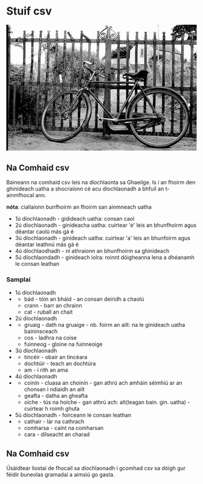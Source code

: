 # Stuif csv
![Alt text](pic/geafta_dubh.jpg "geafta")

## Na Comhaid csv
Baineann na comhaid csv leis na díochlaonta sa Ghaeilge. Is í an fhoirm den
ghinideach uatha a shocraíonn cé acu díochlaonadh a bhfuil an t-ainmfhocal ann.

**nóta**: ciallaíonn bunfhoirm an fhoirm san ainmneach uatha
- 1ú díochlaonadh - gidideach uatha: consan caol
- 2ú díochlaonadh - ginideacha uatha: cuirtear 'e' leis an bhunfhoirm agus déantar caolú más gá é
- 3ú díochlaonadh - ginideach uatha: cuirtear 'a' leis an bhunfoirm agus déantar leathnú más gá é
- 4ú díochlaodhadh - ní athraíonn an bhunfhoirm sa ghinideach
- 5ú díochlaondadh - ginideach iolra: roinnt dóigheanna lena a dhéanamh le consan leathan
### Samplaí
- 1ú díochlaonadh
- - bád - tóin an bháid - an consan deiridh a chaolú
  - crann - barr an chrainn
  - cat - ruball an chait
- 2ú díochlaonadh
- - gruaig - dath na gruaige - nb. foirm an ailt: na le ginideach uatha baininsceach
  - cos - ladhra na coise
  - fuinneog - gloine na fuinneoige
- 3ú díochlaonadh
- - tincéir - obair an tincéara
  - dochtúir - teach an dochtúra
  - am - i rith an ama
- 4ú díochlaonadh
- - coinín - cluasa an choinín - gan athrú ach amháin séimhiú ar an chonsan i ndiaidh an ailt
  - geafta - datha an gheafta
  - oíche - tús na hoíche - gan athrú ach: alt(leagan bain. gin. uatha) - cuirtear h roimh ghuta
- 5ú díochlaonadh - foirceann le consan leathan
- - cathair - lár na cathrach 
  - comharsa - caint na comharsan
  - cara - dílseacht an charad

## Na Comhaid csv
Úsáidtear liostaí de fhocail sa díochlaonadh i gcomhad csv sa
dóigh gur féidir buneolas gramadaí a aimsiú go gasta.

